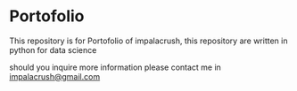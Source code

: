 # Portofolio

This repository is for Portofolio of impalacrush, this repository are written in python for data science 

should you inquire more information please contact me in impalacrush@gmail.com
